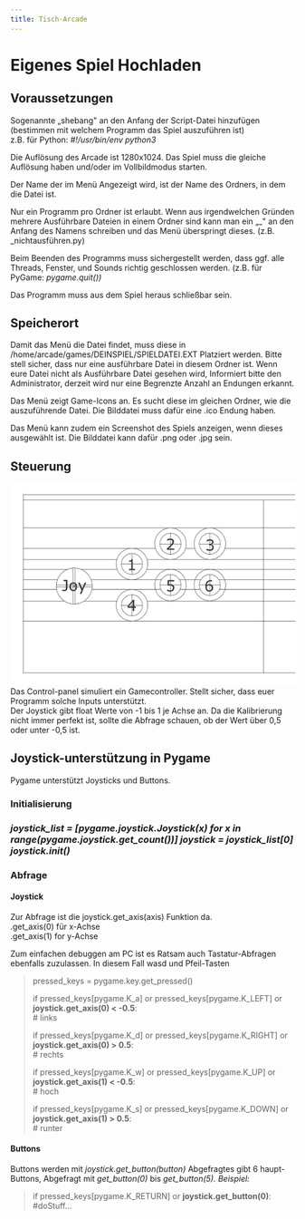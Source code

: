 ```yaml
---
title: Tisch-Arcade
---
```


# Eigenes Spiel Hochladen

## Voraussetzungen

Sogenannte „shebang" an den Anfang der Script-Datei hinzufügen
(bestimmen mit welchem Programm das Spiel auszuführen ist)\
z.B. für Python: *\#!/usr/bin/env python3*

Die Auflösung des Arcade ist 1280x1024. Das Spiel muss die gleiche
Auflösung haben und/oder im Vollbildmodus starten.

Der Name der im Menü Angezeigt wird, ist der Name des Ordners, in dem
die Datei ist.

Nur ein Programm pro Ordner ist erlaubt. Wenn aus irgendwelchen Gründen
mehrere Ausführbare Dateien in einem Ordner sind kann man ein „\_" an
den Anfang des Namens schreiben und das Menü überspringt dieses. (z.B.
\_nichtausführen.py)

Beim Beenden des Programms muss sichergestellt werden, dass ggf. alle
Threads, Fenster, und Sounds richtig geschlossen werden. (z.B. für
PyGame: *pygame.quit())*

Das Programm muss aus dem Spiel heraus schließbar sein.

## Speicherort

Damit das Menü die Datei findet, muss diese in
/home/arcade/games/DEINSPIEL/SPIELDATEI.EXT Platziert werden. Bitte
stell sicher, dass nur eine ausführbare Datei in diesem Ordner ist. Wenn
eure Datei nicht als Ausführbare Datei gesehen wird, Informiert bitte
den Administrator, derzeit wird nur eine Begrenzte Anzahl an Endungen
erkannt.

Das Menü
zeigt Game-Icons an. Es sucht diese im gleichen Ordner, wie die
auszuführende Datei. Die Bilddatei muss dafür eine .ico Endung haben.

Das Menü kann zudem ein Screenshot des Spiels anzeigen, wenn dieses
ausgewählt ist. Die Bilddatei kann dafür .png oder .jpg sein.

## Steuerung

![](media/image1.jpeg)
Das Control-panel simuliert ein Gamecontroller. Stellt sicher, dass euer
Programm solche Inputs unterstützt.\
Der Joystick gibt float Werte von -1 bis 1 je Achse an. Da die
Kalibrierung nicht immer perfekt ist, sollte die Abfrage schauen, ob der
Wert über 0,5 oder unter -0,5 ist.

## Joystick-unterstützung in Pygame

Pygame unterstützt Joysticks und Buttons.

### Initialisierung

### *joystick_list = \[pygame.joystick.Joystick(x) for x in range(pygame.joystick.get_count())\] joystick = joystick_list\[0\] joystick.init()*

### Abfrage

#### Joystick

Zur Abfrage ist die joystick.get_axis(axis) Funktion da.\
.get_axis(0) für x-Achse\
.get_axis(1) for y-Achse

Zum einfachen debuggen am PC ist es Ratsam auch Tastatur-Abfragen
ebenfalls zuzulassen. In diesem Fall wasd und Pfeil-Tasten

> pressed_keys = pygame.key.get_pressed()
>
> if pressed_keys\[pygame.K_a\] or pressed_keys\[pygame.K_LEFT\] or
> **joystick.get_axis(0) \< -0.5**:\
> \# links
>
> if pressed_keys\[pygame.K_d\] or pressed_keys\[pygame.K_RIGHT\] or
> **joystick.get_axis(0) \> 0.5**:\
> \# rechts
>
> if pressed_keys\[pygame.K_w\] or pressed_keys\[pygame.K_UP\] or
> **joystick.get_axis(1) \< -0.5**:\
> \# hoch
>
> if pressed_keys\[pygame.K_s\] or pressed_keys\[pygame.K_DOWN\] or
> **joystick.get_axis(1) \> 0.5**:\
> \# runter

#### Buttons

Buttons werden mit *joystick.get_button(*button*)* Abgefragtes gibt 6
haupt-Buttons, Abgefragt mit *get_button(0)* bis *get_button(5).
Beispiel:*

> if pressed_keys\[pygame.K_RETURN\] or **joystick.get_button(0)**:\
> \#doStuff...
